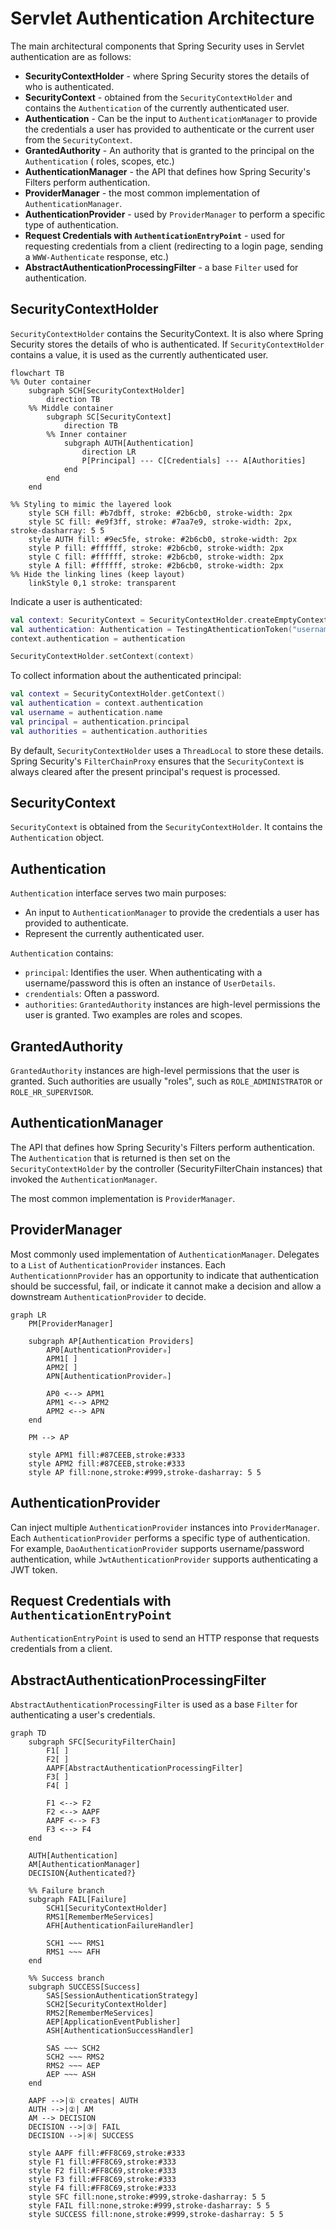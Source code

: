 # Servlet Authentication Architecture

The main architectural components that Spring Security uses in Servlet authentication are as
follows:

- __SecurityContextHolder__ - where Spring Security stores the details of who is authenticated.
- __SecurityContext__ - obtained from the `SecurityContextHolder` and contains the `Authentication` of
  the currently authenticated user.
- __Authentication__ - Can be the input to `AuthenticationManager` to provide the credentials a user
  has provided to authenticate or the current user from the `SecurityContext`.
- __GrantedAuthority__ - An authority that is granted to the principal on the `Authentication` (
  roles, scopes, etc.)
- __AuthenticationManager__ - the API that defines how Spring Security's Filters perform authentication.
- __ProviderManager__ - the most common implementation of `AuthenticationManager`.
- __AuthenticationProvider__ - used by `ProviderManager` to perform a specific type of
  authentication.
- __Request Credentials with `AuthenticationEntryPoint`__ - used for requesting credentials from a client (redirecting to a login page, sending a `WWW-Authenticate` response, etc.)
- __AbstractAuthenticationProcessingFilter__ - a base `Filter` used for authentication.

## SecurityContextHolder

`SecurityContextHolder` contains the SecurityContext. It is also where Spring Security stores the details of who is authenticated. If `SecurityContextHolder` contains a value, it is used as the currently authenticated user. 

```mermaid
flowchart TB
%% Outer container
    subgraph SCH[SecurityContextHolder]
        direction TB
    %% Middle container
        subgraph SC[SecurityContext]
            direction TB
        %% Inner container
            subgraph AUTH[Authentication]
                direction LR
                P[Principal] --- C[Credentials] --- A[Authorities]
            end
        end
    end

%% Styling to mimic the layered look
    style SCH fill: #b7dbff, stroke: #2b6cb0, stroke-width: 2px
    style SC fill: #e9f3ff, stroke: #7aa7e9, stroke-width: 2px, stroke-dasharray: 5 5
    style AUTH fill: #9ec5fe, stroke: #2b6cb0, stroke-width: 2px
    style P fill: #ffffff, stroke: #2b6cb0, stroke-width: 2px
    style C fill: #ffffff, stroke: #2b6cb0, stroke-width: 2px
    style A fill: #ffffff, stroke: #2b6cb0, stroke-width: 2px
%% Hide the linking lines (keep layout)
    linkStyle 0,1 stroke: transparent
```

Indicate a user is authenticated:

```kotlin
val context: SecurityContext = SecurityContextHolder.createEmptyContext()
val authentication: Authentication = TestingAthenticationToken("username", "password", "ROLE_USER")
context.authentication = authentication

SecurityContextHolder.setContext(context)
```

To collect information about the authenticated principal:

```kotlin
val context = SecurityContextHolder.getContext()
val authentication = context.authentication
val username = authentication.name
val principal = authentication.principal
val authorities = authentication.authorities
```

By default, `SecurityContextHolder` uses a `ThreadLocal` to store these details. Spring Security's `FilterChainProxy` ensures that the `SecurityContext` is always cleared after the present principal's request is processed.

## SecurityContext

`SecurityContext` is obtained from the `SecurityContextHolder`. It contains the `Authentication` object.

## Authentication

`Authentication` interface serves two main purposes:

- An input to `AuthenticationManager` to provide the credentials a user has provided to authenticate.
- Represent the currently authenticated user.

`Authentication` contains:

- `principal`: Identifies the user. When authenticating with a username/password this is often an instance of `UserDetails`. 
- `crendentials`: Often a password.
- `authorities`: `GrantedAuthority` instances are high-level permissions the user is granted. Two examples are roles and scopes.

## GrantedAuthority

`GrantedAuthority` instances are high-level permissions that the user is granted. Such authorities are usually "roles", such as `ROLE_ADMINISTRATOR` or `ROLE_HR_SUPERVISOR`.

## AuthenticationManager

The API that defines how Spring Security's Filters perform authentication. The `Authentication` that is returned is then set on the `SecurityContextHolder` by the controller (SecurityFilterChain instances) that invoked the `AuthenticationManager`.

The most common implementation is `ProviderManager`.

## ProviderManager

Most commonly used implementation of `AuthenticationManager`. Delegates to a `List` of `AuthenticationProvider` instances.
Each `AuthenticationnProvider` has an opportunity to indicate that authentication should be successful, fail, or indicate it cannot make a decision and allow a downstream `AuthenticationProvider` to decide.

```mermaid
graph LR
    PM[ProviderManager]

    subgraph AP[Authentication Providers]
        AP0[AuthenticationProvider₀]
        APM1[ ]
        APM2[ ]
        APN[AuthenticationProviderₙ]
    
        AP0 <--> APM1
        APM1 <--> APM2
        APM2 <--> APN
    end

    PM --> AP

    style APM1 fill:#87CEEB,stroke:#333
    style APM2 fill:#87CEEB,stroke:#333
    style AP fill:none,stroke:#999,stroke-dasharray: 5 5
```

## AuthenticationProvider

Can inject multiple `AuthenticationProvider` instances into `ProviderManager`. Each `AuthenticationProvider` performs a specific type of authentication. For example, `DaoAuthenticationProvider` supports username/password authentication, while `JwtAuthenticationProvider` supports authenticating a JWT token.

## Request Credentials with `AuthenticationEntryPoint`

`AuthenticationEntryPoint` is used to send an HTTP response that requests credentials from a client.

## AbstractAuthenticationProcessingFilter   

`AbstractAuthenticationProcessingFilter` is used as a base `Filter` for authenticating a user's credentials.

```mermaid
graph TD
    subgraph SFC[SecurityFilterChain]
        F1[ ]
        F2[ ]
        AAPF[AbstractAuthenticationProcessingFilter]
        F3[ ]
        F4[ ]
        
        F1 <--> F2
        F2 <--> AAPF
        AAPF <--> F3
        F3 <--> F4
    end
    
    AUTH[Authentication]
    AM[AuthenticationManager]
    DECISION{Authenticated?}

    %% Failure branch
    subgraph FAIL[Failure]
        SCH1[SecurityContextHolder]
        RMS1[RememberMeServices]
        AFH[AuthenticationFailureHandler]
        
        SCH1 ~~~ RMS1
        RMS1 ~~~ AFH
    end

    %% Success branch
    subgraph SUCCESS[Success]
        SAS[SessionAuthenticationStrategy]
        SCH2[SecurityContextHolder]
        RMS2[RememberMeServices]
        AEP[ApplicationEventPublisher]
        ASH[AuthenticationSuccessHandler]
        
        SAS ~~~ SCH2
        SCH2 ~~~ RMS2
        RMS2 ~~~ AEP
        AEP ~~~ ASH
    end
    
    AAPF -->|① creates| AUTH
    AUTH -->|②| AM
    AM --> DECISION
    DECISION -->|③| FAIL
    DECISION -->|④| SUCCESS
    
    style AAPF fill:#FF8C69,stroke:#333
    style F1 fill:#FF8C69,stroke:#333
    style F2 fill:#FF8C69,stroke:#333
    style F3 fill:#FF8C69,stroke:#333
    style F4 fill:#FF8C69,stroke:#333
    style SFC fill:none,stroke:#999,stroke-dasharray: 5 5
    style FAIL fill:none,stroke:#999,stroke-dasharray: 5 5
    style SUCCESS fill:none,stroke:#999,stroke-dasharray: 5 5
```
